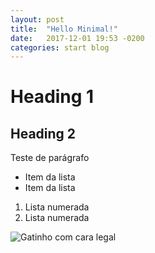```yaml
---
layout: post
title:  "Hello Minimal!"
date:   2017-12-01 19:53 -0200
categories: start blog
---
```


# Heading 1
## Heading 2

Teste de parágrafo

- Item da lista
- Item da lista

1. Lista numerada
1. Lista numerada

![Gatinho com cara legal](https://www.cats.org.uk/uploads/images/featurebox_sidebar_kids/grief-and-loss.jpg)